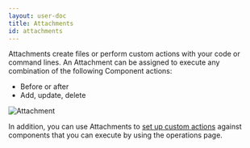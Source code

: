 ```yaml
---
layout: user-doc
title: Attachments
id: attachments
---
```


Attachments create files or perform custom actions with your code or command lines. An Attachment can be assigned to execute any combination of the following Component actions:


* Before or after
* Add, update, delete

![Attachment](/assets/docs/local/images/attachment.png)

In addition, you can use Attachments to <a href="/user/howto/set-up-a-custom-action.html">set up custom actions</a> against components that you can execute by using the operations page.



